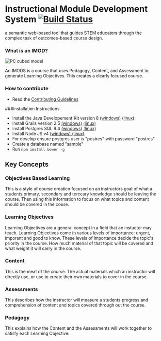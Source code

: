 Instructional Module Development System [![Build Status](https://travis-ci.org/IMOD-ASU/imod.svg?branch=master)](https://travis-ci.org/IMOD-ASU/imod)
====

a semantic web-based tool that guides STEM educators through the complex task of outcomes-based course design.

### What is an IMOD?
![PC cubed model](http://imod-asu.weebly.com/uploads/2/9/6/3/29635095/1400168368.jpg "PC cubed model")

An IMODS is a course that uses Pedagogy, Content, and Assessment to generate Learning Objectives. This creates a clearly focused course.

### How to contribute
- Read the [Contributing Guidelines](https://github.com/IMOD-ASU/imod/blob/master/CONTRIBUTING.md)

###Installation Instructions
* Install the Java Developement Kit version 8
[(windows)](http://www.oracle.com/technetwork/java/javase/downloads/jdk8-downloads-2133151.html)
[(linux)](http://openjdk.java.net/install/)
* Install Grails version 2.5
[(windows)](http://grails.org/doc/latest/guide/gettingStarted.html#requirements)
[(linux)](http://gvmtool.net/)
* Install Postgres SQL 9.4 [(windows)](http://www.postgresql.org/download/windows/)
[(linux)](https://help.ubuntu.com/community/PostgreSQL)
* Install Node JS v4 [(windows) (linux)](https://nodejs.org/en/download/)
* For develop ensure postgres user is "postres" with password "postres"
* Create a database named "sample"
* Run `npm install bower -g`

## Key Concepts

### Objectives Based Learning
This is a style of course creation focused on an instructors goal of what a students primary, secondary and terceary knowledge should be leaving the course. Then using this information to focus on what topics and content should be covered in the couse.

### Learning Objectives
Learning Objectives are a general concept in a field that an instuctor may teach.
Learning Objectives come in various levels of importance: urgent, imporant and good to know.
These levels of importance decide the topic's priority in the course.
How much material of that topic will be covered and what weight it will carry in the course.

### Content
This is the meat of the course.
The actual materials which an instructor will directly use, or use to create their own materials to cover in the course.

### Assessments
This describes how the instructor will measure a students progress and comprehension of content and topics covered through out the course.

### Pedagogy
This explains how the Content and the Assessments will work together to satisfy each Learning Objective.
